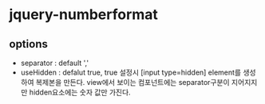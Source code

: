 # jquery-numberformat
## options
* separator : default ','
* useHidden : defalut true, true 설정시 [input type=hidden] element를 생성하여 복제본을 만든다. view에서 보이는 컴포넌트에는 separator구분이 지어지지만 hidden요소에는 숫자 값만 가진다.
